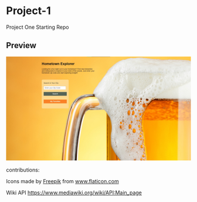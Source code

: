 # Project-1
Project One Starting Repo



## Preview
![demo](/assets/images/demo.jpg)



contributions: 
<div>Icons made by <a href="https://www.freepik.com" title="Freepik">Freepik</a> from <a href="https://www.flaticon.com/" title="Flaticon">www.flaticon.com</a></div>


Wiki API https://www.mediawiki.org/wiki/API:Main_page
